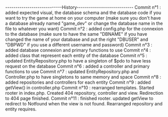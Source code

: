 ----------------------------History----------------------------
Commit n°1 : added expected visual, the database schema and the database code if you want to try the game at home on your computer (make sure you don't have a database already named "game_dev" or change the database name in the file to whatever you want)
Commit n°2 : added config.php for the connexion to the database (make sure to have the same "DBNAME" if you have changed the name of your database and put the right "DBUSER" and "DBPWD" if you use a different username and password)
Commit n°3 : added database connexion and primary functions to use
Commit n°4 : added class that represent each entity of the database
Commit n°5 : updated EntityRepository.php to have a singleton of $pdo to have less request on the database
Commit n°6 : added a controller and primary functions to use
Commit n°7 : updated EntityRepository.php and Controller.php to have singletons to same memory and space
Commit n°8 : added repositories and controllers for each entity
Commit n°9 : added getView() in controller.php
Commit n°10 : rearranged templates. Started rooter in index.php. Created 404 repository, controller and view. Redirection to 404 page finished. 
Commit n°11 : finished rooter. updated getView to redirect to Notfound when the view is not found. Rearranged repository and entity requires.
